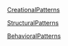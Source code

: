 [CreationalPatterns](./CreationalPatterns/CreationalPatterns.md)

[StructuralPatterns](./StructuralPatterns/StructuralPatterns.md)

[BehavioralPatterns](./BehavioralPatterns/BehavioralPatterns.md)